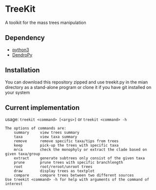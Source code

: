 # TreeKit
A toolkit for the mass trees manipulation

## Dependency
* [python3](https://www.python.org/downloads/)
* [DendroPy](https://dendropy.org/)

## Installation
You can download this repository zipped and use treekit.py in the mian directory as a stand-alone program or clone it if you have git installed on your system

## Current implementation
usage:
`treekit <command> [<args>]` or
`treekit <command> -h`
```
The options of commands are:
    summary     view trees summary
    taxa        view taxa summary
    remove      remove specific taxa/tips from trees
    keep        pick-up the trees with specific taxa
    mrca        check the monophyly or extract the clade based on given taxa/group
    extract     generate subtrees only consist of the given taxa
    prune       prune trees with specific branchlength
    root        root/reroot/unroot trees
    draw        display trees as textplot
    compare     compare trees between two different sources
Use treekit <command> -h for help with arguments of the command of interest
```
